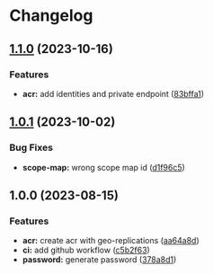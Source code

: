 # Changelog

## [1.1.0](https://github.com/camptocamp/terraform-azure-container-registry/compare/v1.0.1...v1.1.0) (2023-10-16)


### Features

* **acr:** add identities and private endpoint ([83bffa1](https://github.com/camptocamp/terraform-azure-container-registry/commit/83bffa14fa53c7b6584886f2ae0b1dd2ea47bb63))

## [1.0.1](https://github.com/camptocamp/terraform-azure-container-registry/compare/v1.0.0...v1.0.1) (2023-10-02)


### Bug Fixes

* **scope-map:** wrong scope map id ([d1f96c5](https://github.com/camptocamp/terraform-azure-container-registry/commit/d1f96c50470c7d0f9807fbdd4154ba0847bcb0e5))

## 1.0.0 (2023-08-15)


### Features

* **acr:** create acr with geo-replications ([aa64a8d](https://github.com/camptocamp/terraform-azure-container-registry/commit/aa64a8db4c854ef42f1261027eed912a61934051))
* **ci:** add github workflow ([c5b2f63](https://github.com/camptocamp/terraform-azure-container-registry/commit/c5b2f6319b5f3182f87a371aae3e7e0d83e0235e))
* **password:** generate password ([378a8d1](https://github.com/camptocamp/terraform-azure-container-registry/commit/378a8d1c43e5f78711999d858f08b03902997e19))

